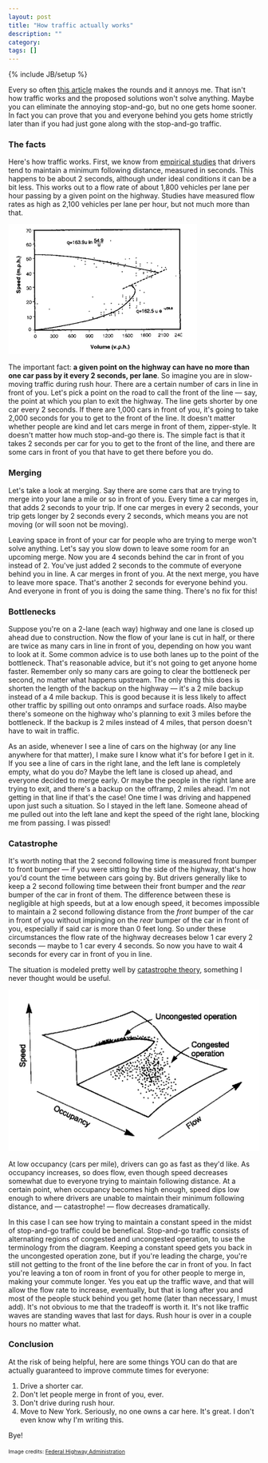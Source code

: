 ```yaml
---
layout: post
title: "How traffic actually works"
description: ""
category: 
tags: []
---
```

{% include JB/setup %}

Every so often [this article](http://www.smartmotorist.com/traffic-and-safety-guideline/traffic-jams.html) makes the rounds and it annoys me.
That isn't how traffic works and the proposed solutions won't solve anything.
Maybe you can eliminate the annoying stop-and-go, but no one gets home sooner. In fact you can prove that you and
everyone behind you gets home strictly later than if you had just gone along with the stop-and-go traffic.

### The facts

Here's how traffic works. First, we know from [empirical studies](http://www.fhwa.dot.gov/publications/research/operations/tft/chap2.pdf)
that drivers tend to maintain a minimum following distance, measured in seconds. This happens to be about 2 seconds, although
under ideal conditions it can be a bit less. This works out to a flow rate of about 1,800 vehicles per lane per hour
passing by a given point on the highway. Studies have measured flow rates as high as 2,100 vehicles per lane per hour,
but not much more than that.

![speed vs flow](/assets/img/traffic/speed_vs_flow.png)

The important fact: **a given point on the highway can have no more than one car pass by it every 2 seconds, per lane**.
So imagine you are in slow-moving traffic during rush hour. There are a certain number of cars in line in front of you.
Let's pick a  point on the road to call the front of the line — say, the point at which you plan to exit the highway.
The line gets shorter by one car every 2 seconds. If there are 1,000 cars in front of you, it's going to take 2,000
seconds for you to get to the front of the line. It doesn't matter whether people are kind and let cars merge in front
of them, zipper-style. It doesn't matter how much stop-and-go there is. The simple fact is that it takes 2 seconds per
car for you to get to the front of the line, and there are some cars in front of you that have to get there before
you do.

### Merging

Let's take a look at merging. Say there are some cars that are trying to merge into your lane a mile or so in front of you.
Every time a car merges in, that adds 2 seconds to your trip. If one car merges in every 2 seconds, your trip gets
longer by 2 seconds every 2 seconds, which means you are not moving (or will soon not be moving).

Leaving space in front of your car for people who are trying to merge won't solve anything. Let's say you slow down to leave
some room for an upcoming merge. Now you are 4 seconds behind the car in front of you instead of 2. You've just added
2 seconds to the commute of everyone behind you in line. A car merges in front of you. At the next merge, you have
to leave more space. That's another 2 seconds for everyone behind you. And everyone in front of you is doing the same thing.
There's no fix for this!

### Bottlenecks

Suppose you're on a 2-lane (each way) highway and one lane is closed up ahead due to construction. Now the flow
of your lane is cut in half, or there are twice as many cars in line in front of you, depending on how you want to look at it.
Some common advice is to use both lanes up to the point of the bottleneck. That's reasonable advice, but it's not going to get
anyone home faster. Remember only so many cars are going to clear the bottleneck per second, no matter what happens upstream.
The only thing this does is shorten the length of the backup on the highway — it's a 2 mile backup instead of a 4 mile backup.
This is good because it is less likely to affect other traffic by spilling out onto onramps and surface roads. Also
maybe there's someone on the highway who's planning to exit 3 miles before the bottleneck.
If the backup is 2 miles instead of 4 miles, that person doesn't have to wait in traffic.

As an aside, whenever I see a line of cars on the highway (or any line anywhere for that matter), I make sure I know what it's for
before I get in it. If you see a line of cars in the right lane, and the left lane is completely empty, what do you do?
Maybe the left lane is closed up ahead, and everyone decided to merge early. Or maybe the people in the right lane are
trying to exit, and there's a backup on the offramp, 2 miles ahead. I'm not getting in that line if that's the case! One time I was driving
and happened upon just such a situation. So I stayed in the left lane. Someone ahead of me pulled out into the left lane
and kept the speed of the right lane, blocking me from passing. I was pissed!

### Catastrophe

It's worth noting that the 2 second following time is measured front bumper to front bumper — if you were sitting by the side of the
highway, that's how you'd count the time between cars going by. But drivers generally like to keep a 2 second following time between
their front bumper and the _rear_ bumper of the car in front of them. The difference between these is negligible at high
speeds, but at a low enough speed, it becomes impossible to maintain a 2 second following distance from the
_front_ bumper of the car in front of you without impinging on the _rear_ bumper of the car in front of you, especially if
said car is more than 0 feet long. So under these circumstances the flow rate of the highway decreases below 1 car every
2 seconds — maybe to 1 car every 4 seconds. So now you have to wait 4 seconds for every car in front of you in line.

The situation is modeled pretty well by [catastrophe theory](http://en.wikipedia.org/wiki/Catastrophe_theory),
something I never thought would be useful.

![catastrophe](/assets/img/traffic/catastrophe.png)

At low occupancy (cars per mile), drivers can go as fast as they'd like. As occupancy increases, so does flow, even though speed decreases
somewhat due to everyone trying to maintain following distance. At a certain point, when occupancy becomes high enough,
speed dips low enough to where drivers are unable to maintain their minimum following distance, and — catastrophe! — flow decreases
dramatically.

In this case I can see how trying to maintain a constant speed in the midst of stop-and-go traffic could be benefical.
Stop-and-go traffic consists of alternating regions of congested and uncongested operation, to use the terminology from
the diagram. Keeping a constant speed gets you back in the uncongested operation zone, but if you're leading the charge,
you're still not getting to the front of the line before the car in front of you. In fact you're leaving a ton of room
in front of you for other people to merge in, making your commute longer. Yes you eat up the traffic wave, and
that will allow the flow rate to increase, eventually, but that is long after you and most of the people stuck behind you get
home (later than necessary, I must add). It's not obvious to me that the tradeoff is worth it. It's not like traffic
waves are standing waves that last for days. Rush hour is over in a couple hours no matter what.

### Conclusion

At the risk of being helpful, here are some things YOU can do that are actually guaranteed to improve commute times for everyone:

1. Drive a shorter car.
2. Don't let people merge in front of you, ever.
3. Don't drive during rush hour.
4. Move to New York. Seriously, no one owns a car here. It's great. I don't even know why I'm writing this.

Bye!

<span style="font-size: 8pt">
  Image credits: <a href="http://www.fhwa.dot.gov/publications/research/operations/tft/chap2.pdf">Federal Highway Administration</a>
</span>